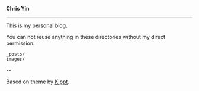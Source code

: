 **Chris Yin**

---

This is my personal blog. 

You can not reuse anything in these directories without my direct permission:

```
_posts/   
images/
```

--

Based on theme by [Kippt](blog.sendtoinc.com).